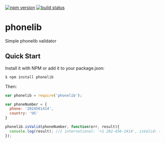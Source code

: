 
[![npm version][npm-image]][npm-url]
[![build status][travis-image]][travis-url]

# phonelib
Simple phonelib validator

## Quick Start

Install it with NPM or add it to your package.json:

``` bash
$ npm install phonelib
```

Then:

``` js
var phonelib = require('phonelib');

var phoneNumber = {
  phone: '2024561414',
  country: 'US'
}

phonelib.isValid(phoneNumber, function(err, result){
  console.log(result); //{ international: '+1 202-456-1414', isValid: true }
});
```
[npm-image]: https://img.shields.io/npm/v/phonelib.svg?style=flat-square
[npm-url]: https://npmjs.org/package/phonelib
[travis-image]: https://travis-ci.org/gepser/phonelib.svg?branch=master
[travis-url]: https://travis-ci.org/gepser/phonelib

